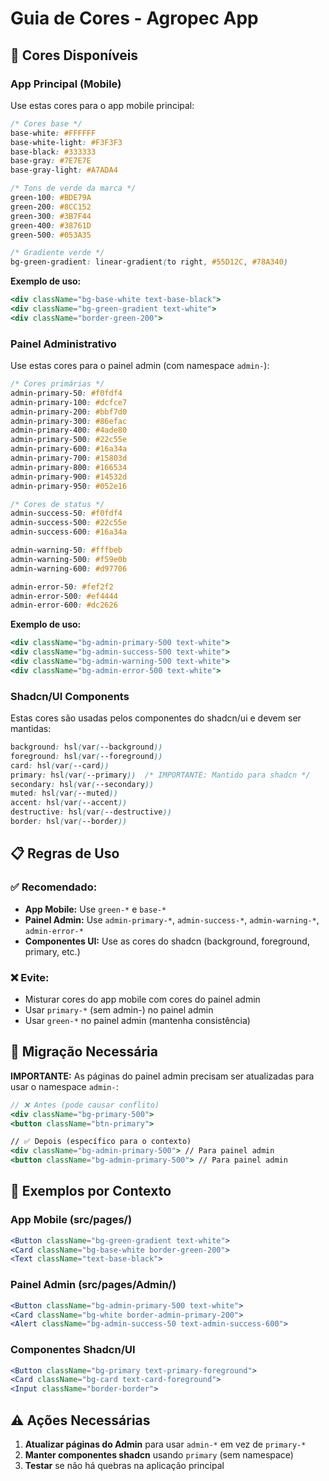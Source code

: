 # Guia de Cores - Agropec App

## 🎨 Cores Disponíveis

### **App Principal (Mobile)**

Use estas cores para o app mobile principal:

```css
/* Cores base */
base-white: #FFFFFF
base-white-light: #F3F3F3
base-black: #333333
base-gray: #7E7E7E
base-gray-light: #A7ADA4

/* Tons de verde da marca */
green-100: #BDE79A
green-200: #8CC152
green-300: #3B7F44
green-400: #38761D
green-500: #053A35

/* Gradiente verde */
bg-green-gradient: linear-gradient(to right, #55D12C, #78A340)
```

**Exemplo de uso:**

```jsx
<div className="bg-base-white text-base-black">
<div className="bg-green-gradient text-white">
<div className="border-green-200">
```

### **Painel Administrativo**

Use estas cores para o painel admin (com namespace `admin-`):

```css
/* Cores primárias */
admin-primary-50: #f0fdf4
admin-primary-100: #dcfce7
admin-primary-200: #bbf7d0
admin-primary-300: #86efac
admin-primary-400: #4ade80
admin-primary-500: #22c55e
admin-primary-600: #16a34a
admin-primary-700: #15803d
admin-primary-800: #166534
admin-primary-900: #14532d
admin-primary-950: #052e16

/* Cores de status */
admin-success-50: #f0fdf4
admin-success-500: #22c55e
admin-success-600: #16a34a

admin-warning-50: #fffbeb
admin-warning-500: #f59e0b
admin-warning-600: #d97706

admin-error-50: #fef2f2
admin-error-500: #ef4444
admin-error-600: #dc2626
```

**Exemplo de uso:**

```jsx
<div className="bg-admin-primary-500 text-white">
<div className="bg-admin-success-500 text-white">
<div className="bg-admin-warning-500 text-white">
<div className="bg-admin-error-500 text-white">
```

### **Shadcn/UI Components**

Estas cores são usadas pelos componentes do shadcn/ui e devem ser mantidas:

```css
background: hsl(var(--background))
foreground: hsl(var(--foreground))
card: hsl(var(--card))
primary: hsl(var(--primary))  /* IMPORTANTE: Mantido para shadcn */
secondary: hsl(var(--secondary))
muted: hsl(var(--muted))
accent: hsl(var(--accent))
destructive: hsl(var(--destructive))
border: hsl(var(--border))
```

## 📋 Regras de Uso

### ✅ **Recomendado:**

- **App Mobile:** Use `green-*` e `base-*`
- **Painel Admin:** Use `admin-primary-*`, `admin-success-*`, `admin-warning-*`, `admin-error-*`
- **Componentes UI:** Use as cores do shadcn (background, foreground, primary, etc.)

### ❌ **Evite:**

- Misturar cores do app mobile com cores do painel admin
- Usar `primary-*` (sem admin-) no painel admin
- Usar `green-*` no painel admin (mantenha consistência)

## 🔄 Migração Necessária

**IMPORTANTE:** As páginas do painel admin precisam ser atualizadas para usar o namespace `admin-`:

```jsx
// ❌ Antes (pode causar conflito)
<div className="bg-primary-500">
<button className="btn-primary">

// ✅ Depois (específico para o contexto)
<div className="bg-admin-primary-500"> // Para painel admin
<button className="bg-admin-primary-500"> // Para painel admin
```

## 🎯 Exemplos por Contexto

### **App Mobile (src/pages/)**

```jsx
<Button className="bg-green-gradient text-white">
<Card className="bg-base-white border-green-200">
<Text className="text-base-black">
```

### **Painel Admin (src/pages/Admin/)**

```jsx
<Button className="bg-admin-primary-500 text-white">
<Card className="bg-white border-admin-primary-200">
<Alert className="bg-admin-success-50 text-admin-success-600">
```

### **Componentes Shadcn/UI**

```jsx
<Button className="bg-primary text-primary-foreground">
<Card className="bg-card text-card-foreground">
<Input className="border-border">
```

## ⚠️ Ações Necessárias

1. **Atualizar páginas do Admin** para usar `admin-*` em vez de `primary-*`
2. **Manter componentes shadcn** usando `primary` (sem namespace)
3. **Testar** se não há quebras na aplicação principal
